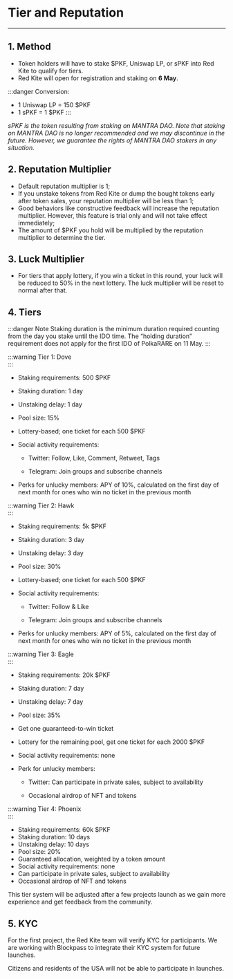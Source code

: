 # Tier and Reputation

---

## 1. Method 

* Token holders will have to stake $PKF, Uniswap LP, or sPKF into Red Kite to qualify for tiers.
* Red Kite will open for registration and staking on **6 May**.

:::danger Conversion:
* 1 Uniswap LP = 150 $PKF
* 1 sPKF = 1 $PKF
:::

*sPKF is the token resulting from staking on MANTRA DAO. Note that staking on MANTRA DAO is no longer recommended and we may discontinue in the future. However, we guarantee the rights of MANTRA DAO stakers in any situation.*

## 2. Reputation Multiplier 

* Default reputation multiplier is 1;
* If you unstake tokens from Red Kite or dump the bought tokens early after token sales, your reputation multiplier will be less than 1;
* Good behaviors like constructive feedback will increase the reputation multiplier. However, this feature is trial only and will not take effect immediately;
* The amount of $PKF you hold will be multiplied by the reputation multiplier to determine the tier.

## 3. Luck Multiplier 

* For tiers that apply lottery, if you win a ticket in this round, your luck will be reduced to 50% in the next lottery. The luck multiplier will be reset to normal after that.

## 4. Tiers 

:::danger Note
Staking duration is the minimum duration required counting from the day you stake until the IDO time. The “holding duration” requirement does not apply for the first IDO of PolkaRARE on 11 May.
:::

:::warning Tier 1: Dove
</br>
:::

* Staking requirements: 500 $PKF
* Staking duration: 1 day
* Unstaking delay: 1 day
* Pool size: 15%
* Lottery-based; one ticket for each 500 $PKF
* Social activity requirements:

  * Twitter: Follow, Like, Comment, Retweet, Tags

  * Telegram: Join groups and subscribe channels

* Perks for unlucky members: APY of 10%, calculated on the first day of next month for ones who win no ticket in the previous month

:::warning Tier 2: Hawk
</br>
:::

* Staking requirements: 5k $PKF
* Staking duration: 3 day
* Unstaking delay: 3 day
* Pool size: 30%
* Lottery-based; one ticket for each 500 $PKF
* Social activity requirements:

  * Twitter: Follow & Like

  * Telegram: Join groups and subscribe channels

* Perks for unlucky members: APY of 5%, calculated on the first day of next month for ones who win no ticket in the previous month

:::warning Tier 3: Eagle
</br>
:::

* Staking requirements: 20k $PKF
* Staking duration: 7 day
* Unstaking delay: 7 day
* Pool size: 35%
* Get one guaranteed-to-win ticket
* Lottery for the remaining pool, get one ticket for each 2000 $PKF
* Social activity requirements: none
* Perk for unlucky members:

  * Twitter: Can participate in private sales, subject to availability

  * Occasional airdrop of NFT and tokens

:::warning Tier 4: Phoenix
</br>
:::

* Staking requirements: 60k $PKF
* Staking duration: 10 days
* Unstaking delay: 10 days
* Pool size: 20%
* Guaranteed allocation, weighted by a token amount
* Social activity requirements: none
* Can participate in private sales, subject to availability
* Occasional airdrop of NFT and tokens

This tier system will be adjusted after a few projects launch as we gain more experience and get feedback from the community.

## 5. KYC 

For the first project, the Red Kite team will verify KYC for participants. We are working with Blockpass to integrate their KYC system for future launches.

Citizens and residents of the USA will not be able to participate in launches.
